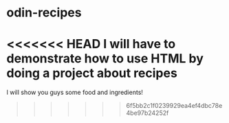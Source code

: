 # odin-recipes
<<<<<<< HEAD
I will have to demonstrate how to use HTML by doing a project about recipes
=======
I will show you guys some food and ingredients!
>>>>>>> 6f5bb2c1f0239929ea4ef4dbc78e4be97b24252f
